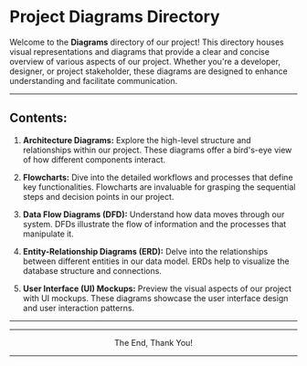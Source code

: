 # Project Diagrams Directory

Welcome to the **Diagrams** directory of our project! This directory houses visual representations and diagrams that provide a clear and concise overview of various aspects of our project. Whether you're a developer, designer, or project stakeholder, these diagrams are designed to enhance understanding and facilitate communication.

---

## Contents:

1. **Architecture Diagrams:** Explore the high-level structure and relationships within our project. These diagrams offer a bird's-eye view of how different components interact.

2. **Flowcharts:** Dive into the detailed workflows and processes that define key functionalities. Flowcharts are invaluable for grasping the sequential steps and decision points in our project.

3. **Data Flow Diagrams (DFD):** Understand how data moves through our system. DFDs illustrate the flow of information and the processes that manipulate it.

4. **Entity-Relationship Diagrams (ERD):** Delve into the relationships between different entities in our data model. ERDs help to visualize the database structure and connections.

5. **User Interface (UI) Mockups:** Preview the visual aspects of our project with UI mockups. These diagrams showcase the user interface design and user interaction patterns.

---
---

<p align="center">The End, Thank You!</p>

---